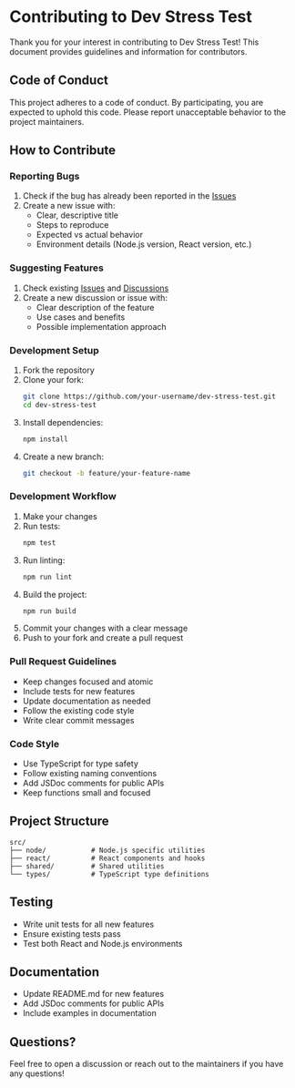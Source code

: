 # Contributing to Dev Stress Test

Thank you for your interest in contributing to Dev Stress Test! This document provides guidelines and information for contributors.

## Code of Conduct

This project adheres to a code of conduct. By participating, you are expected to uphold this code. Please report unacceptable behavior to the project maintainers.

## How to Contribute

### Reporting Bugs

1. Check if the bug has already been reported in the [Issues](https://github.com/dev_harry/dev-stress-test/issues)
2. Create a new issue with:
   - Clear, descriptive title
   - Steps to reproduce
   - Expected vs actual behavior
   - Environment details (Node.js version, React version, etc.)

### Suggesting Features

1. Check existing [Issues](https://github.com/dev_harry/dev-stress-test/issues) and [Discussions](https://github.com/dev_harry/dev-stress-test/discussions)
2. Create a new discussion or issue with:
   - Clear description of the feature
   - Use cases and benefits
   - Possible implementation approach

### Development Setup

1. Fork the repository
2. Clone your fork:
   ```bash
   git clone https://github.com/your-username/dev-stress-test.git
   cd dev-stress-test
   ```
3. Install dependencies:
   ```bash
   npm install
   ```
4. Create a new branch:
   ```bash
   git checkout -b feature/your-feature-name
   ```

### Development Workflow

1. Make your changes
2. Run tests:
   ```bash
   npm test
   ```
3. Run linting:
   ```bash
   npm run lint
   ```
4. Build the project:
   ```bash
   npm run build
   ```
5. Commit your changes with a clear message
6. Push to your fork and create a pull request

### Pull Request Guidelines

- Keep changes focused and atomic
- Include tests for new features
- Update documentation as needed
- Follow the existing code style
- Write clear commit messages

### Code Style

- Use TypeScript for type safety
- Follow existing naming conventions
- Add JSDoc comments for public APIs
- Keep functions small and focused

## Project Structure

```
src/
├── node/           # Node.js specific utilities
├── react/          # React components and hooks
├── shared/         # Shared utilities
└── types/          # TypeScript type definitions
```

## Testing

- Write unit tests for all new features
- Ensure existing tests pass
- Test both React and Node.js environments

## Documentation

- Update README.md for new features
- Add JSDoc comments for public APIs
- Include examples in documentation

## Questions?

Feel free to open a discussion or reach out to the maintainers if you have any questions!
